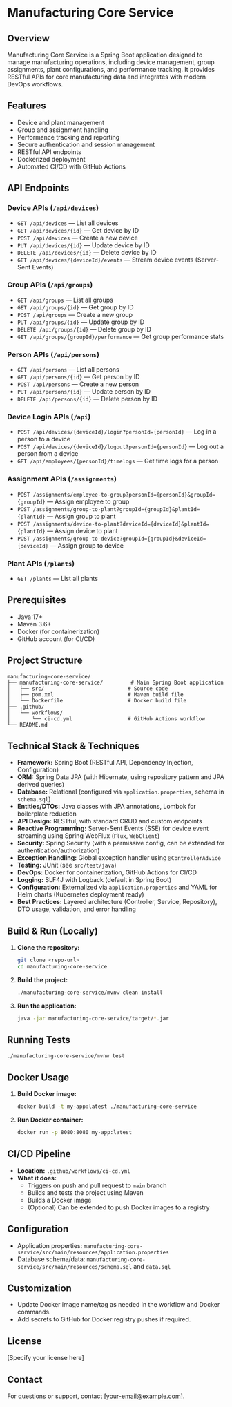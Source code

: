 # Manufacturing Core Service

## Overview
Manufacturing Core Service is a Spring Boot application designed to manage manufacturing operations, including device management, group assignments, plant configurations, and performance tracking. It provides RESTful APIs for core manufacturing data and integrates with modern DevOps workflows.

## Features
- Device and plant management
- Group and assignment handling
- Performance tracking and reporting
- Secure authentication and session management
- RESTful API endpoints
- Dockerized deployment
- Automated CI/CD with GitHub Actions

## API Endpoints

### Device APIs (`/api/devices`)
- `GET /api/devices` — List all devices
- `GET /api/devices/{id}` — Get device by ID
- `POST /api/devices` — Create a new device
- `PUT /api/devices/{id}` — Update device by ID
- `DELETE /api/devices/{id}` — Delete device by ID
- `GET /api/devices/{deviceId}/events` — Stream device events (Server-Sent Events)

### Group APIs (`/api/groups`)
- `GET /api/groups` — List all groups
- `GET /api/groups/{id}` — Get group by ID
- `POST /api/groups` — Create a new group
- `PUT /api/groups/{id}` — Update group by ID
- `DELETE /api/groups/{id}` — Delete group by ID
- `GET /api/groups/{groupId}/performance` — Get group performance stats

### Person APIs (`/api/persons`)
- `GET /api/persons` — List all persons
- `GET /api/persons/{id}` — Get person by ID
- `POST /api/persons` — Create a new person
- `PUT /api/persons/{id}` — Update person by ID
- `DELETE /api/persons/{id}` — Delete person by ID

### Device Login APIs (`/api`)
- `POST /api/devices/{deviceId}/login?personId={personId}` — Log in a person to a device
- `POST /api/devices/{deviceId}/logout?personId={personId}` — Log out a person from a device
- `GET /api/employees/{personId}/timelogs` — Get time logs for a person

### Assignment APIs (`/assignments`)
- `POST /assignments/employee-to-group?personId={personId}&groupId={groupId}` — Assign employee to group
- `POST /assignments/group-to-plant?groupId={groupId}&plantId={plantId}` — Assign group to plant
- `POST /assignments/device-to-plant?deviceId={deviceId}&plantId={plantId}` — Assign device to plant
- `POST /assignments/group-to-device?groupId={groupId}&deviceId={deviceId}` — Assign group to device

### Plant APIs (`/plants`)
- `GET /plants` — List all plants

## Prerequisites
- Java 17+
- Maven 3.6+
- Docker (for containerization)
- GitHub account (for CI/CD)

## Project Structure
```
manufacturing-core-service/
├── manufacturing-core-service/         # Main Spring Boot application
│   ├── src/                           # Source code
│   ├── pom.xml                        # Maven build file
│   └── Dockerfile                     # Docker build file
├── .github/
│   └── workflows/
│       └── ci-cd.yml                  # GitHub Actions workflow
└── README.md
```

## Technical Stack & Techniques

- **Framework:** Spring Boot (RESTful API, Dependency Injection, Configuration)
- **ORM:** Spring Data JPA (with Hibernate, using repository pattern and JPA derived queries)
- **Database:** Relational (configured via `application.properties`, schema in `schema.sql`)
- **Entities/DTOs:** Java classes with JPA annotations, Lombok for boilerplate reduction
- **API Design:** RESTful, with standard CRUD and custom endpoints
- **Reactive Programming:** Server-Sent Events (SSE) for device event streaming using Spring WebFlux (`Flux`, `WebClient`)
- **Security:** Spring Security (with a permissive config, can be extended for authentication/authorization)
- **Exception Handling:** Global exception handler using `@ControllerAdvice`
- **Testing:** JUnit (see `src/test/java`)
- **DevOps:** Docker for containerization, GitHub Actions for CI/CD
- **Logging:** SLF4J with Logback (default in Spring Boot)
- **Configuration:** Externalized via `application.properties` and YAML for Helm charts (Kubernetes deployment ready)
- **Best Practices:** Layered architecture (Controller, Service, Repository), DTO usage, validation, and error handling

## Build & Run (Locally)
1. **Clone the repository:**
   ```sh
   git clone <repo-url>
   cd manufacturing-core-service
   ```
2. **Build the project:**
   ```sh
   ./manufacturing-core-service/mvnw clean install
   ```
3. **Run the application:**
   ```sh
   java -jar manufacturing-core-service/target/*.jar
   ```

## Running Tests
```sh
./manufacturing-core-service/mvnw test
```

## Docker Usage
1. **Build Docker image:**
   ```sh
   docker build -t my-app:latest ./manufacturing-core-service
   ```
2. **Run Docker container:**
   ```sh
   docker run -p 8080:8080 my-app:latest
   ```

## CI/CD Pipeline
- **Location:** `.github/workflows/ci-cd.yml`
- **What it does:**
  - Triggers on push and pull request to `main` branch
  - Builds and tests the project using Maven
  - Builds a Docker image
  - (Optional) Can be extended to push Docker images to a registry

## Configuration
- Application properties: `manufacturing-core-service/src/main/resources/application.properties`
- Database schema/data: `manufacturing-core-service/src/main/resources/schema.sql` and `data.sql`

## Customization
- Update Docker image name/tag as needed in the workflow and Docker commands.
- Add secrets to GitHub for Docker registry pushes if required.

## License
[Specify your license here]

## Contact
For questions or support, contact [your-email@example.com].
